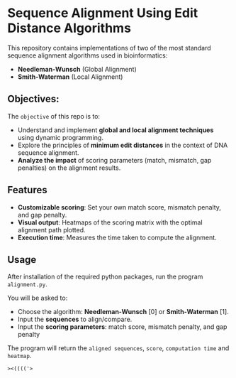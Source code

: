 # Sequence Alignment Using Edit Distance Algorithms
This repository contains implementations of two of the most standard sequence alignment algorithms used in bioinformatics:
- **Needleman-Wunsch** (Global Alignment)
- **Smith-Waterman** (Local Alignment) 

## Objectives:
The `objective` of this repo is to:
- Understand and implement **global and local alignment techniques** using dynamic programming.
- Explore the principles of **minimum edit distances** in the context of DNA sequence alignment.
- **Analyze the impact** of scoring parameters (match, mismatch, gap penalties) on the alignment results.

## Features
- **Customizable scoring**: Set your own match score, mismatch penalty, and gap penalty.  
- **Visual output**: Heatmaps of the scoring matrix with the optimal alignment path plotted.  
- **Execution time**: Measures the time taken to compute the alignment. 

## Usage
After installation of the required python packages, run the program `alignment.py`.

You will be asked to:
- Choose the algorithm: **Needleman-Wunsch** [0] or **Smith-Waterman** [1].
- Input the **sequences** to align/compare.
- Input the **scoring parameters**: match score, mismatch penalty, and gap penalty

The program will return the `aligned sequences`, `score`, `computation time` and `heatmap`.

    ><(((('>
